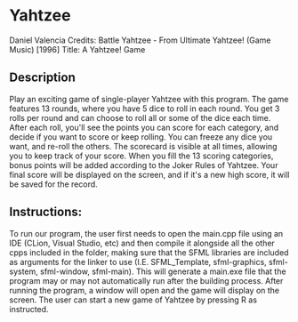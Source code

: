 # Yahtzee

Daniel Valencia
Credits: Battle Yahtzee - From Ultimate Yahtzee! (Game Music) [1996]
Title: A Yahtzee! Game

## Description
Play an exciting game of single-player Yahtzee with this program. The game features 13 rounds, where you have 5 dice to roll in each round. 
You get 3 rolls per round and can choose to roll all or some of the dice each time. After each roll, you'll see the points you can score for each category, and 
decide if you want to score or keep rolling. You can freeze any dice you want, and re-roll the others. The scorecard is visible at all times, allowing you to keep track of your score. 
When you fill the 13 scoring categories, bonus points will be added according to the Joker Rules of Yahtzee. Your final score will be displayed on the screen, and if it's a new high score, it will be saved for the record.

## Instructions:
To run our program, the user first needs to open the main.cpp file using an IDE (CLion, Visual Studio, etc) and then compile it alongside all the other cpps included in the folder, 
making sure that the SFML libraries are included as arguments for the linker to use (I.E. SFML_Template, sfml-graphics, sfml-system, sfml-window, sfml-main). 
This will generate a main.exe file that the program may or may not automatically run after the building process. 
After running the program, a window will open and the game will display on the screen. 
The user can start a new game of Yahtzee by pressing R as instructed. 
